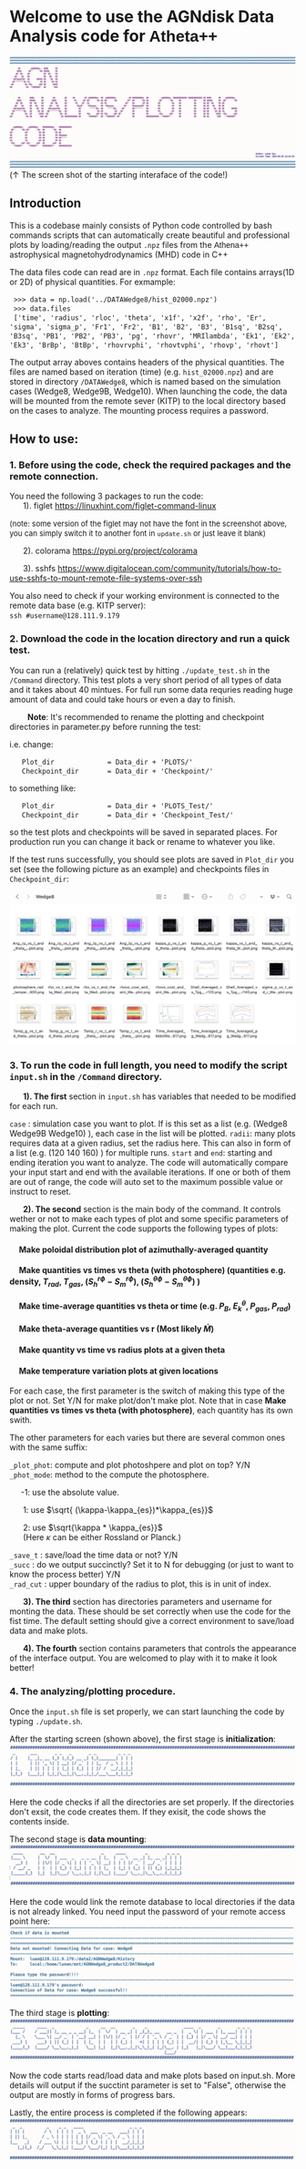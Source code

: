 # Welcome to use the AGNdisk Data Analysis code for <span style="font-family: 'Helvetica', sans-serif;">Atheta++</span>
![alt text](https://github.com/lsun11/AGNdisk_data_analysis/blob/main/Data_Analysis_Code/code_screen_shot.png)
(↑ The screen shot of the starting interaface of the code!)

## Introduction

This is a codebase mainly consists of Python code controlled by bash commands scripts that can automatically create beautiful and professional plots by loading/reading the output `.npz` files from the <span style="font-family: 'Helvetica', sans-serif;"> Athena++</span> astrophysical magnetohydrodynamics (MHD) code in C++

The data files code can read are in `.npz` format. Each file contains arrays(1D or 2D) of physical quantities. For exmample:

     >>> data = np.load('../DATAWedge8/hist_02000.npz')
     >>> data.files
     ['time', 'radius', 'rloc', 'theta', 'x1f', 'x2f', 'rho', 'Er', 'sigma', 'sigma_p', 'Fr1', 'Fr2', 'B1', 'B2', 'B3', 'B1sq', 'B2sq', 'B3sq', 'PB1', 'PB2', 'PB3', 'pg', 'rhovr', 'MRIlambda', 'Ek1', 'Ek2', 'Ek3', 'BrBp', 'BtBp', 'rhovrvphi', 'rhovtvphi', 'rhovp', 'rhovt']

The output array aboves contains headers of the physical quantities. The files are named based on iteration (time) (e.g. `hist_02000.npz`) and are stored in directory `/DATAWedge8`, which is named based on the simulation cases (Wedge8, Wedge9B, Wedge10). When launching the code, the data will be mounted from the remote sever (KITP) to the local directory based on the cases to analyze. The mounting process requires a password. 


## How to use:  
### 1. Before using the code, check the required packages and the remote connection.

You need the following 3 packages to run the code:  
&nbsp; &nbsp; &nbsp; 1). figlet https://linuxhint.com/figlet-command-linux

<font size="2">(note: some version of the figlet may not have the font in the screenshot above, you can simply switch it to another font in `update.sh` or just leave it blank)</font>

&nbsp; &nbsp; &nbsp; 2). colorama https://pypi.org/project/colorama

&nbsp; &nbsp; &nbsp; 3). sshfs https://www.digitalocean.com/community/tutorials/how-to-use-sshfs-to-mount-remote-file-systems-over-ssh  

You also need to check if your working environment is connected to the remote data base (e.g. KITP server):  
`ssh #username@128.111.9.179`


### 2. Download the code in the location directory and run a quick test.  
You can run a (relatively) quick test by hitting `./update_test.sh` in the `/Command` directory. This test plots a very short period of all types of data and it takes about 40 mintues. For full run some data requries reading huge amount of data and could take hours or even a day to finish. 

&nbsp; &nbsp;  &nbsp;  &nbsp; **Note**: It's recommended to rename the plotting and checkpoint directories in parameter.py before running the test:

 i.e. change: 
 
       Plot_dir             = Data_dir + 'PLOTS/'
       Checkpoint_dir       = Data_dir + 'Checkpoint/'
       
  to something like:
      
       Plot_dir             = Data_dir + 'PLOTS_Test/'
       Checkpoint_dir       = Data_dir + 'Checkpoint_Test/'
so the test plots and checkpoints will be saved in separated places. For production run you can change it back or rename to whatever you like.   

If the test runs successfully, you should see plots are saved in `Plot_dir` you set (see the following picture as an example) and checkpoints files in `Checkpoint_dir`:

![alt text](https://github.com/lsun11/AGNdisk_data_analysis/blob/main/Data_Analysis_Code/test.png)




### 3. To run the code in full length, you need to modify the script `input.sh` in the `/Command` directory.

&nbsp; &nbsp; &nbsp; **1). The first** section in `input.sh` has variables that needed to be modified for each run.

  `case` : simulation case you want to plot. If is this set as a list (e.g.  (Wedge8 Wedge9B Wedge10) ), each case in the list will be plotted.
  `radii`: many plots requires data at a given radius, set the radius here. This can also in form of a list (e.g. (120 140 160) ) for multiple runs.
  `start` and `end`: starting and ending iteration you want to analyze. The code will automatically compare your input start and end with the available
  iterations. If one or both of them are out of range, the code will auto set to the maximum possible value or instruct to reset. 


&nbsp; &nbsp; &nbsp; **2). The second** section is the main body of the command. It controls wether or not to make each types of plot and some specific parameters of making the plot. Current the code supports the following types of plots:

   #### &nbsp; &nbsp; &nbsp;Make poloidal distribution plot of azimuthally-averaged quantity

   #### &nbsp; &nbsp; &nbsp;Make quantities vs times vs theta (with photosphere) (quantities e.g. density, $T_{rad}$, $T_{gas}$, ($S_h^{r\phi}-S_m^{r\phi}$), ($S_h^{\theta\phi}-S_m^{\theta\phi}$) )
   
   
   #### &nbsp; &nbsp; &nbsp;Make time-average quantities vs theta or time   (e.g. $P_B$, $E^\theta_k$, $P_{gas}$, $P_{rad}$)
   
   #### &nbsp; &nbsp; &nbsp;Make theta-average quantities vs r   (Most likely $\dot{M}$) 
   
   #### &nbsp; &nbsp; &nbsp;Make quantity vs time vs radius plots at a given theta 
   
   #### &nbsp; &nbsp; &nbsp;Make temperature variation plots at given locations
   
For each case, the first parameter is the switch of making this type of the plot or not. Set Y/N for make plot/don't make plot. Note that in case **Make quantities vs times vs theta (with photosphere)**, each quantity has its own swith. 

The other parameters for each varies but there are several common ones with the same suffix:

`_plot_phot`: compute and plot photoshpere and plot on top? Y/N  
`_phot_mode`: method to the compute the photosphere.   
        
&nbsp; &nbsp; &nbsp;-1: use the absolute value.  
        
&nbsp; &nbsp; &nbsp;  1: use $\sqrt{ (\kappa-\kappa_{es})*\kappa_{es}}$
        
&nbsp; &nbsp; &nbsp;  2: use $\sqrt{\kappa * \kappa_{es}}$  
&nbsp; &nbsp; &nbsp; (Here $\kappa$ can be either Rossland or Planck.)  
 
`_save_t`   : save/load the time data or not? Y/N  
`_succ`     : do we output succinctly? Set it to N for debugging (or just to want to know the process better) Y/N  
`_rad_cut`  : upper boundary of the radius to plot, this is in unit of index.   


&nbsp; &nbsp; &nbsp; **3). The third** section has directories parameters and username for monting the data. These should be set correctly when use the code for the fist time. The default setting should give a correct environment to save/load data and make plots. 

&nbsp; &nbsp; &nbsp; **4). The fourth** section contains parameters that controls the appearance of the interface output. You are welcomed to play with it to make it look better! 

### 4. The analyzing/plotting procedure.

Once the `input.sh` file is set properly, we can start launching the code by typing `./update.sh`.

After the starting screen (shown above), the first stage is **initialization**:
![alt text](https://github.com/lsun11/AGNdisk_data_analysis/blob/main/Data_Analysis_Code/1.png)

Here the code checks if all the directories are set properly. If the directories don't exsit, the code creates them. If they exisit, the code shows the contents inside.


The second stage is **data mounting**:
![alt text](https://github.com/lsun11/AGNdisk_data_analysis/blob/main/Data_Analysis_Code/2.png)

Here the code would link the remote database to local directories if the data is not already linked. You need input the password of your remote access point here:
![alt text](https://github.com/lsun11/AGNdisk_data_analysis/blob/main/Data_Analysis_Code/2-2.png)


The third stage is **plotting**:
![alt text](https://github.com/lsun11/AGNdisk_data_analysis/blob/main/Data_Analysis_Code/3.png)

Now the code starts read/load data and make plots based on input.sh. More details will output if the succtint parameter is set to "False", otherwise the output are mostly in forms of progress bars.  


Lastly, the entire process is completed if the following appears:
![alt text](https://github.com/lsun11/AGNdisk_data_analysis/blob/main/Data_Analysis_Code/4.png)



